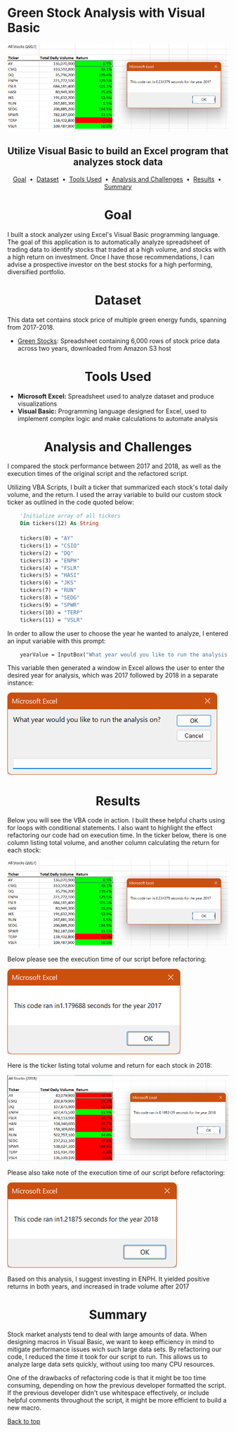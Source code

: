 # Green Stock Analysis with Visual Basic

![Green Stock Analysis 2017](images/VBA_Analysis_2017.png)

## <div align="center">Utilize Visual Basic to build an Excel program that analyzes stock data</div>

<p align="center">
<a href="#goal">Goal</a> &nbsp;&bull;&nbsp;
<a href="#dataset">Dataset</a> &nbsp;&bull;&nbsp;
<a href="#tools-used">Tools Used</a> &nbsp;&bull;&nbsp;
<a href="#analysis-and-challenges">Analysis and Challenges</a> &nbsp;&bull;&nbsp;
<a href="#results">Results</a> &nbsp;&bull;&nbsp;
<a href="#summary">Summary</a>
</p>

# <div align="center">Goal</div>
I built a stock analyzer using Excel's Visual Basic programming language. The goal of this application is to automatically analyze spreadsheet of trading data to identify stocks that traded at a high volume, and stocks with a high return on investment. Once I have those recommendations, I can advise a prospective investor on the best stocks for a high performing, diversified portfolio.


# <div align="center">Dataset</div>
This data set contains stock price of multiple green energy funds, spanning from 2017-2018.

- [Green Stocks](data/green_stocks.xlsx): Spreadsheet containing 6,000 rows of stock price data across two years, downloaded from Amazon S3 host

# <div align="center">Tools Used</div>
- **Microsoft Excel:** Spreadsheet used to analyze dataset and produce visualizations
- **Visual Basic:** Programming language designed for Excel, used to implement complex logic and make calculations to automate analysis


# <div align="center">Analysis and Challenges</div>
I compared the stock performance between 2017 and 2018, as well as the execution times of the original script and the refactored script.

Utilizing VBA Scripts, I built a ticker that summarized each stock's total daily volume, and the return. I used the array variable to build our custom stock ticker as outlined in the code quoted below:

```vb
    'Initialize array of all tickers
    Dim tickers(12) As String
    
    tickers(0) = "AY"
    tickers(1) = "CSIQ"
    tickers(2) = "DQ"
    tickers(3) = "ENPH"
    tickers(4) = "FSLR"
    tickers(5) = "HASI"
    tickers(6) = "JKS"
    tickers(7) = "RUN"
    tickers(8) = "SEDG"
    tickers(9) = "SPWR"
    tickers(10) = "TERP"
    tickers(11) = "VSLR"
```

In order to allow the user to choose the year he wanted to analyze, I entered an input variable with this prompt:

```vb
    yearValue = InputBox("What year would you like to run the analysis on?")
```
This variable then generated a window in Excel allows the user to enter the desired year for analysis, which was 2017 followed by 2018 in a separate instance:

![VBA Text Prompt](images/VBA_textprompt.png)

# <div align="center">Results</div>
Below you will see the VBA code in action. I built these helpful charts using for loops with conditional statements. I also want to highlight the effect refactoring our code had on execution time. In the ticker below, there is one column listing total volume, and another column calculating the return for each stock:

![2017 Stock Analysis](images/VBA_Analysis_2017.png)

Below please see the execution time of our script before refactoring:

![2017 Before Refactor](images/2017_Before_Refactor.png)

Here is the ticker listing total volume and return for each stock in 2018:

![2018 Stock Analysis](images/VBA_Analysis_2018.png)

Please also take note of the execution time of our script before refactoring:

![2018 Before Refactor](images/2018_Before_Refactor.png)

Based on this analysis, I suggest investing in ENPH. It yielded positive returns in both years, and increased in trade volume after 2017

# <div align="center">Summary</div>

Stock market analysts tend to deal with large amounts of data. When designing macros in Visual Basic, we want to keep efficiency in mind to mitigate performance issues wich such large data sets. By refactoring our code, I reduced the time it took for our script to run. This allows us to analyze large data sets quickly, without using too many CPU resources.

One of the drawbacks of refactoring code is that it might be too time consuming, depending on how the previous developer formatted the script. If the previous developer didn't use whitespace effectively, or include helpful comments throughout the script, it might be more efficient to build a new macro.

[Back to top](#project-name)






